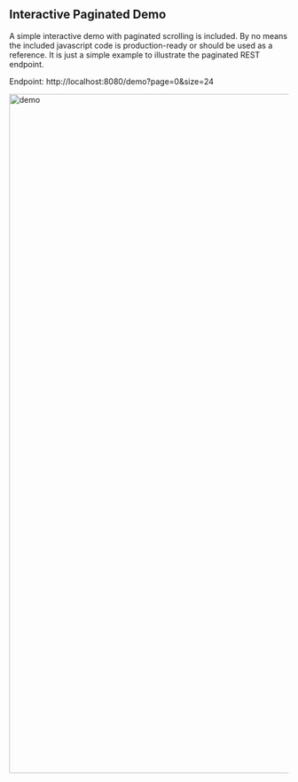## Interactive Paginated Demo

A simple interactive demo with paginated scrolling is included. By no means the included javascript code is production-ready
or should be used as a reference. It is just a simple example to illustrate the paginated REST endpoint.

Endpoint: http://localhost:8080/demo?page=0&size=24

<img src="./screenshots/demo.gif" width="1226" alt="demo">
